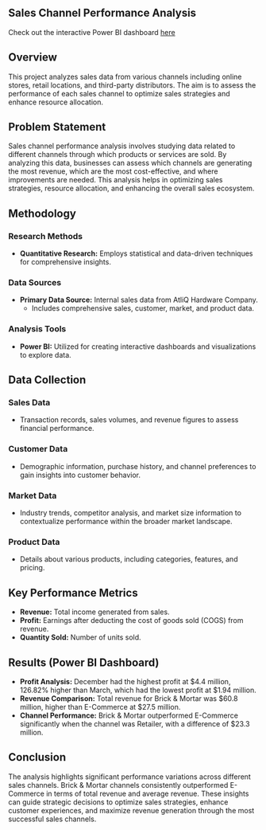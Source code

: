## Sales Channel Performance Analysis

Check out the interactive Power BI dashboard [here](https://app.powerbi.com/groups/me/reports/6fe5e029-b827-4a19-8679-deacc50c8712/ReportSection?experience=power-bi)

## Overview
This project analyzes sales data from various channels including online stores, retail locations, and third-party distributors. The aim is to assess the performance of each sales channel to optimize sales strategies and enhance resource allocation.

## Problem Statement
Sales channel performance analysis involves studying data related to different channels through which products or services are sold. By analyzing this data, businesses can assess which channels are generating the most revenue, which are the most cost-effective, and where improvements are needed. This analysis helps in optimizing sales strategies, resource allocation, and enhancing the overall sales ecosystem.

## Methodology
### Research Methods
- **Quantitative Research:** Employs statistical and data-driven techniques for comprehensive insights.

### Data Sources
- **Primary Data Source:** Internal sales data from AtliQ Hardware Company.
  - Includes comprehensive sales, customer, market, and product data.

### Analysis Tools
- **Power BI:** Utilized for creating interactive dashboards and visualizations to explore data.

## Data Collection
### Sales Data
- Transaction records, sales volumes, and revenue figures to assess financial performance.

### Customer Data
- Demographic information, purchase history, and channel preferences to gain insights into customer behavior.

### Market Data
- Industry trends, competitor analysis, and market size information to contextualize performance within the broader market landscape.

### Product Data
- Details about various products, including categories, features, and pricing.

## Key Performance Metrics
- **Revenue:** Total income generated from sales.
- **Profit:** Earnings after deducting the cost of goods sold (COGS) from revenue.
- **Quantity Sold:** Number of units sold.

## Results (Power BI Dashboard)
- **Profit Analysis:** December had the highest profit at $4.4 million, 126.82% higher than March, which had the lowest profit at $1.94 million.
- **Revenue Comparison:** Total revenue for Brick & Mortar was $60.8 million, higher than E-Commerce at $27.5 million.
- **Channel Performance:** Brick & Mortar outperformed E-Commerce significantly when the channel was Retailer, with a difference of $23.3 million.

## Conclusion
The analysis highlights significant performance variations across different sales channels. Brick & Mortar channels consistently outperformed E-Commerce in terms of total revenue and average revenue. These insights can guide strategic decisions to optimize sales strategies, enhance customer experiences, and maximize revenue generation through the most successful sales channels.
